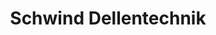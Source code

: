---
title: "Schwind Dellentechnik"
url: /saalfeld-saale/schwind-dellentechnik/
shop: Autowerkstatt
---